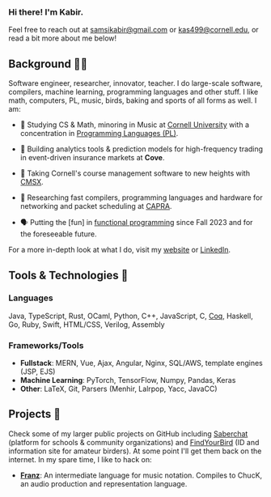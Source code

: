 ### Hi there! I'm Kabir.

Feel free to reach out at <a href="mailto:samsikabir@gmail.com" target="_blank">samsikabir@gmail.com</a> or <a href="mailto:kas499@cornell.edu" target="_blank">kas499@cornell.edu</a>, or read a bit more about me below!

## Background 👋🏽
Software engineer, researcher, innovator, teacher. I do large-scale software, compilers, machine learning, programming languages and other stuff. I like math, computers, PL, music, birds, baking and sports of all forms as well. I am:

- 📝 Studying CS & Math, minoring in Music at [Cornell University](https://www.cornell.edu/) with a concentration in [Programming Languages (PL)](https://pl.cs.cornell.edu/).

- 🧱 Building analytics tools & prediction models for high-frequency trading in event-driven insurance markets at **Cove**.

- 🧱 Taking Cornell's course management software to new heights with [CMSX](https://cmsx.cs.cornell.edu/web/guest/).

- 🔬 Researching fast compilers, programming languages and hardware for networking and packet scheduling at [CAPRA](https://github.com/cucapra).

- 🗣️ Putting the [fun] in [functional programming](https://cs3110.github.io/textbook/chapters/preface/about.html) since Fall 2023 and for the foreseeable future.

For a more in-depth look at what I do, visit my <a href="https://kabirsamsi.com" target="_blank">website</a> or <a href="https://www.linkedin.com/in/kabir-samsi/" target="_blank">LinkedIn</a>.

## Tools & Technologies 🔧

### Languages
  Java, TypeScript, Rust, OCaml, Python, C++, JavaScript, C, [Coq](https://coq.inria.fr/), Haskell, Go, Ruby, Swift, HTML/CSS, Verilog, Assembly

### Frameworks/Tools
  - **Fullstack**: MERN, Vue, Ajax, Angular, Nginx, SQL/AWS, template engines (JSP, EJS)
  - **Machine Learning**: PyTorch, TensorFlow, Numpy, Pandas, Keras
  - **Other**: LaTeX, Git, Parsers (Menhir, Lalrpop, Yacc, JavaCC)

## Projects 🌱
Check some of my larger public projects on GitHub including <a href="https://github.com/Saberchat/saberchat" target="_blank">Saberchat</a> (platform for schools & community organizations) and <a href="https://github.com/KabirSamsi/find-your-bird/" target="_blank">FindYourBird</a> (ID and information site for amateur birders). At some point I'll get them back on the internet. In my spare time, I like to hack on:

- **[Franz]([url](https://github.com/KabirSamsi/franz/))**: An intermediate language for music notation. Compiles to ChucK, an audio production and representation language.
